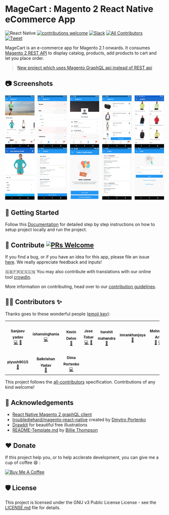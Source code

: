 # MageCart : Magento 2 React Native eCommerce App

![React Native](https://img.shields.io/badge/react--native-0.62.2-brightgreen)
[![contributions welcome](https://img.shields.io/badge/contributions-welcome-brightgreen.svg?style=flat)](https://github.com/sanjeevyadavit/magento_react_native/issues)
[![Slack](https://img.shields.io/badge/chat-on%20slack-informational.svg)](https://join.slack.com/t/magecart/shared_invite/enQtNjU5MTc5ODM4NjE0LTBjZThjMjg3Zjk0MzJlNGE1MDRkMDBlYThjNzA3NzRlMTViMGVhYzY1ZGUyOTIzZWQ1ZjAyMzk1OTIzZTFlMTM)
[![All Contributors](https://img.shields.io/badge/all_contributors-8-orange.svg?style=flat-square)](#contributors)
[![Tweet](https://img.shields.io/twitter/url/https/shields.io.svg?style=social)](https://twitter.com/intent/tweet?url=https%3A%2F%2Fgithub.com%2Fsanjeevyadavit%2Fmagento_react_native&via=sanjeevyadavit&text=MageCart%3A%20E-commerce%20app%20for%20Magento%202.x%20written%20in%20React%20Native)


MageCart is an e-commerce app for Magento 2.1 onwards. It consumes [Magento 2 REST API](https://devdocs.magento.com/guides/v2.3/get-started/rest_front.html) to display catalog, products, add products to cart and let you place order.

> [New project which uses Magento GraphQL api instead of REST api](https://github.com/sanjeevyadavit/magento_react_native_graphql)

## :camera: Screenshots

<div style="display:flex;" >
  <img  src=".github/screenshots/1.png" width="19%" >
  <img style="margin-left:10px;" src=".github/screenshots/2.png" width="19%" >
  <img style="margin-left:10px;" src=".github/screenshots/3.png" width="19%" >
  <img style="margin-left:10px;" src=".github/screenshots/4.png" width="19%" >
  <img style="margin-left:10px;" src=".github/screenshots/5.png" width="19%" >
</div>

<div style="display:flex;" >
  <img  src=".github/screenshots/6.png" width="19%" >
  <img style="margin-left:10px;" src=".github/screenshots/7.png" width="19%" >
  <img style="margin-left:10px;" src=".github/screenshots/8.png" width="19%" >
  <img style="margin-left:10px;" src=".github/screenshots/9.png" width="19%" >
  <img style="margin-left:10px;" src=".github/screenshots/10.png" width="19%" >
</div>

## 📲 Getting Started

Follow this [Documentation](https://github.com/sanjeevyadavit/magento_react_native/wiki/Setup) for detailed step by step instructions on how to setup project locally and run the project.

## 🙋‍ Contribute [![PRs Welcome](https://img.shields.io/badge/PRs-welcome-brightgreen.svg?style=flat-square)](http://makeapullrequest.com) 

If you find a bug, or if you have an idea for this app, please file an issue [here](https://github.com/sanjeevyadavit/magento_react_native/issues). We really appreciate feedback and inputs!

🇬🇧🇫🇷🇪🇸🇨🇳 You may also contribute with translations with our online tool [crowdin](https://crwd.in/magento-react-native).

More information on contributing, head over to our [contribution guidelines](CONTRIBUTING.md). 

## 👨‍💻 Contributors ✨

Thanks goes to these wonderful people ([emoji key](https://allcontributors.org/docs/en/emoji-key)):

<!-- ALL-CONTRIBUTORS-LIST:START - Do not remove or modify this section -->
<!-- prettier-ignore-start -->
<!-- markdownlint-disable -->
<table>
  <tr>
    <td align="center"><a href="http://twitter.com/sanjeevyadavit"><img src="https://avatars0.githubusercontent.com/u/13250741?v=4" width="100px;" alt=""/><br /><sub><b>Sanjeev yadav</b></sub></a><br /><a href="https://github.com/sanjeevyadavit/magento_react_native/commits?author=sanjeevyadavit" title="Code">💻</a> <a href="#maintenance-sanjeevyadavit" title="Maintenance">🚧</a></td>
    <td align="center"><a href="https://github.com/ishansinghania"><img src="https://avatars1.githubusercontent.com/u/25003242?v=4" width="100px;" alt=""/><br /><sub><b>ishansinghania</b></sub></a><br /><a href="https://github.com/sanjeevyadavit/magento_react_native/commits?author=ishansinghania" title="Code">💻</a></td>
    <td align="center"><a href="https://github.com/DevDelvo"><img src="https://avatars1.githubusercontent.com/u/32313680?v=4" width="100px;" alt=""/><br /><sub><b>Kevin Delvo</b></sub></a><br /><a href="https://github.com/sanjeevyadavit/magento_react_native/commits?author=DevDelvo" title="Documentation">📖</a></td>
    <td align="center"><a href="http://www.jctobar.com"><img src="https://avatars1.githubusercontent.com/u/21246524?v=4" width="100px;" alt=""/><br /><sub><b>Jose Tobar</b></sub></a><br /><a href="https://github.com/sanjeevyadavit/magento_react_native/commits?author=josectobar" title="Code">💻</a> <a href="#userTesting-josectobar" title="User Testing">📓</a></td>
    <td align="center"><a href="https://github.com/harshitmahendra"><img src="https://avatars0.githubusercontent.com/u/34433141?v=4" width="100px;" alt=""/><br /><sub><b>harshit mahendra</b></sub></a><br /><a href="https://github.com/sanjeevyadavit/magento_react_native/issues?q=author%3Aharshitmahendra" title="Bug reports">🐛</a></td>
    <td align="center"><a href="https://github.com/imrankhanjoya"><img src="https://avatars3.githubusercontent.com/u/2832270?v=4" width="100px;" alt=""/><br /><sub><b>imrankhanjoya</b></sub></a><br /><a href="https://github.com/sanjeevyadavit/magento_react_native/issues?q=author%3Aimrankhanjoya" title="Bug reports">🐛</a></td>
    <td align="center"><a href="https://github.com/MehmoodArib"><img src="https://avatars2.githubusercontent.com/u/32247358?v=4" width="100px;" alt=""/><br /><sub><b>Mehmood Arib</b></sub></a><br /><a href="https://github.com/sanjeevyadavit/magento_react_native/issues?q=author%3AMehmoodArib" title="Bug reports">🐛</a> <a href="https://github.com/sanjeevyadavit/magento_react_native/commits?author=MehmoodArib" title="Code">💻</a></td>
  </tr>
  <tr>
    <td align="center"><a href="https://github.com/piyush9015"><img src="https://avatars2.githubusercontent.com/u/24675931?v=4" width="100px;" alt=""/><br /><sub><b>piyush9015</b></sub></a><br /><a href="https://github.com/sanjeevyadavit/magento_react_native/issues?q=author%3Apiyush9015" title="Bug reports">🐛</a></td>
    <td align="center"><a href="https://github.com/balkrishanyadav"><img src="https://avatars2.githubusercontent.com/u/6735695?v=4" width="100px;" alt=""/><br /><sub><b>Balkrishan Yadav</b></sub></a><br /><a href="https://github.com/sanjeevyadavit/magento_react_native/issues?q=author%3Abalkrishanyadav" title="Bug reports">🐛</a></td>
    <td align="center"><a href="https://github.com/troublediehard"><img src="https://avatars2.githubusercontent.com/u/6594232?v=4" width="100px;" alt=""/><br /><sub><b>Dima Portenko</b></sub></a><br /><a href="https://github.com/sanjeevyadavit/magento_react_native/commits?author=troublediehard" title="Code">💻</a></td>
  </tr>
</table>

<!-- markdownlint-enable -->
<!-- prettier-ignore-end -->
<!-- ALL-CONTRIBUTORS-LIST:END -->

This project follows the [all-contributors](https://github.com/all-contributors/all-contributors) specification. Contributions of any kind welcome!

## 📣 Acknowledgements

* [React Native Magento 2 graphQL client](https://github.com/sanjeevyadavit/magento_react_native_graphql)
* [troublediehard/magento-react-native](https://github.com/troublediehard/magento-react-native) created by [Dmytro Portenko](https://github.com/troublediehard)
* [Drawkit](https://www.drawkit.io/) for beautiful free illustrations
* [README-Template.md](https://gist.github.com/PurpleBooth/109311bb0361f32d87a2) by [Billie Thompson](https://github.com/PurpleBooth)

## ♥️ Donate

If this project help you, or to help acclerate development, you can give me a cup of coffee :smile: :

<a href="https://www.buymeacoffee.com/sanjeevyadavit" target="_blank"><img src="https://www.buymeacoffee.com/assets/img/custom_images/orange_img.png" alt="Buy Me A Coffee" style="height: 41px !important;width: 174px !important;box-shadow: 0px 3px 2px 0px rgba(190, 190, 190, 0.5) !important;-webkit-box-shadow: 0px 3px 2px 0px rgba(190, 190, 190, 0.5) !important;" ></a>

## 🛡 License

This project is licensed under the GNU v3 Public License License - see the [LICENSE.md](LICENSE.md) file for details.
